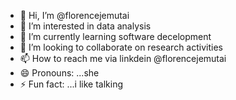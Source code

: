 - 👋 Hi, I’m @florencejemutai
- 👀 I’m interested in data analysis
- 🌱 I’m currently learning software decelopment
- 💞️ I’m looking to collaborate on research activities
- 📫 How to reach me via linkdein @florencejemutai
- 😄 Pronouns: ...she
- ⚡ Fun fact: ...i like talking

<!---
florencejemutai/florencejemutai is a ✨ special ✨ repository because its `README.md` (this file) appears on your GitHub profile.
You can click the Preview link to take a look at your changes.
--->
